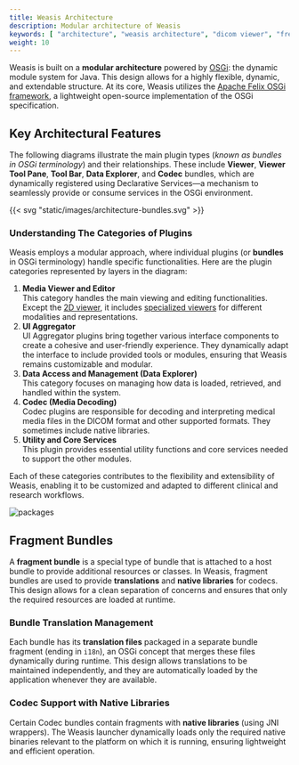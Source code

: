 ```yaml
---
title: Weasis Architecture
description: Modular architecture of Weasis
keywords: [ "architecture", "weasis architecture", "dicom viewer", "free dicom viewer", "open source dicom viewer", "weasis dicom viewer",  "multi-platform dicom viewer", "dicom", "pacs", "pacs viewer" ]
weight: 10
---
```


Weasis is built on a **modular architecture** powered by [OSGi](https://www.osgi.org): the dynamic module system for Java. This design allows for a highly flexible, dynamic, and extendable structure. At its core, Weasis utilizes the [Apache Felix OSGi framework](https://felix.apache.org), a lightweight open-source implementation of the OSGi specification.

## Key Architectural Features
The following diagrams illustrate the main plugin types (_known as bundles in OSGi terminology_) and their relationships. These include **Viewer**, **Viewer Tool Pane**, **Tool Bar**, **Data Explorer**, and **Codec** bundles, which are dynamically registered using Declarative Services—a mechanism to seamlessly provide or consume services in the OSGi environment.

{{< svg "static/images/architecture-bundles.svg" >}}

### Understanding The Categories of Plugins
Weasis employs a modular approach, where individual plugins (or **bundles** in OSGi terminology) handle specific functionalities. Here are the plugin categories represented by layers in the diagram:
1. **Media Viewer and Editor**<br>
   This category handles the main viewing and editing functionalities. Except the [2D viewer](../../tutorials/dicom-2d-viewer/), it includes [specialized viewers](../../tutorials/gui/#list-of-other-viewersplayers-in-the-dicom-workspace) for different modalities and representations.
2. **UI Aggregator**<br>
   UI Aggregator plugins bring together various interface components to create a cohesive and user-friendly experience. They dynamically adapt the interface to include provided tools or modules, ensuring that Weasis remains customizable and modular.
3. **Data Access and Management (Data Explorer)**<br>
   This category focuses on managing how data is loaded, retrieved, and handled within the system.
4. **Codec (Media Decoding)**<br>
   Codec plugins are responsible for decoding and interpreting medical media files in the DICOM format and other supported formats. They sometimes include native libraries.
5. **Utility and Core Services**<br>
   This plugin provides essential utility functions and core services needed to support the other modules.

Each of these categories contributes to the flexibility and extensibility of Weasis, enabling it to be customized and adapted to different clinical and research workflows.

![packages](/images/architecture-packages.png?classes=border)

## Fragment Bundles
A **fragment bundle** is a special type of bundle that is attached to a host bundle to provide additional resources or classes. In Weasis, fragment bundles are used to provide **translations** and **native libraries** for codecs. This design allows for a clean separation of concerns and ensures that only the required resources are loaded at runtime.

### Bundle Translation Management
Each bundle has its **translation files** packaged in a separate bundle fragment (ending in `i18n`), an OSGi concept that merges these files dynamically during runtime. This design allows translations to be maintained independently, and they are automatically loaded by the application whenever they are available.

### Codec Support with Native Libraries
Certain Codec bundles contain fragments with **native libraries** (using JNI wrappers). The Weasis launcher dynamically loads only the required native binaries relevant to the platform on which it is running, ensuring lightweight and efficient operation.